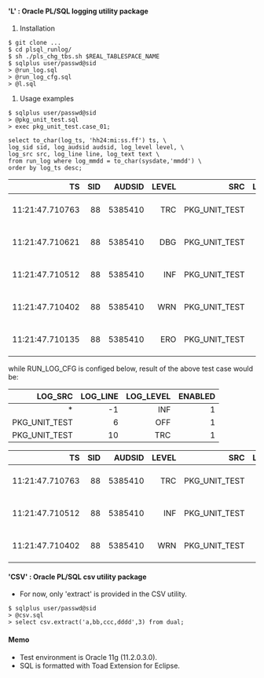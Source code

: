 #### 'L' : Oracle PL/SQL logging utility package
1. Installation
```
$ git clone ...
$ cd plsql_runlog/
$ sh ./pls_chg_tbs.sh $REAL_TABLESPACE_NAME
$ sqlplus user/passwd@sid
> @run_log.sql
> @run_log_cfg.sql
> @l.sql
```

1. Usage examples
```
$ sqlplus user/passwd@sid
> @pkg_unit_test.sql
> exec pkg_unit_test.case_01;
```
```
select to_char(log_ts, 'hh24:mi:ss.ff') ts, \
log_sid sid, log_audsid audsid, log_level level, \
log_src src, log_line line, log_text text \
from run_log where log_mmdd = to_char(sysdate,'mmdd') \
order by log_ts desc; 
```

|TS|SID|AUDSID|LEVEL|SRC|LINE|TEXT|
|--------------:|-:|------:|--:|------------:|-:|:-----------|
|11:21:47.710763|88|5385410|TRC|PKG_UNIT_TEST|10|some trc log|
|11:21:47.710621|88|5385410|DBG|PKG_UNIT_TEST| 9|some dbg log|
|11:21:47.710512|88|5385410|INF|PKG_UNIT_TEST| 8|some inf log|
|11:21:47.710402|88|5385410|WRN|PKG_UNIT_TEST| 7|some wrn log|
|11:21:47.710135|88|5385410|ERO|PKG_UNIT_TEST| 6|some ero log|

while RUN_LOG_CFG is configed below, result of the above test case would be:

|LOG_SRC|LOG_LINE|LOG_LEVEL|ENABLED|
|------------:|-:|--:|-:|
|*|-1|INF|1|
|PKG_UNIT_TEST| 6|OFF|1|
|PKG_UNIT_TEST|10|TRC|1|

|TS|SID|AUDSID|LEVEL|SRC|LINE|TEXT|
|--------------:|-:|------:|--:|------------:|-:|:-----------|
|11:21:47.710763|88|5385410|TRC|PKG_UNIT_TEST|10|some trc log|
|11:21:47.710512|88|5385410|INF|PKG_UNIT_TEST| 8|some inf log|
|11:21:47.710402|88|5385410|WRN|PKG_UNIT_TEST| 7|some wrn log|

#### 'CSV' : Oracle PL/SQL csv utility package

- For now, only 'extract' is provided in the CSV utility.

```
$ sqlplus user/passwd@sid
> @csv.sql
> select csv.extract('a,bb,ccc,dddd',3) from dual;
```

#### Memo

- Test environment is Oracle 11g (11.2.0.3.0).
- SQL is formatted with Toad Extension for Eclipse.

